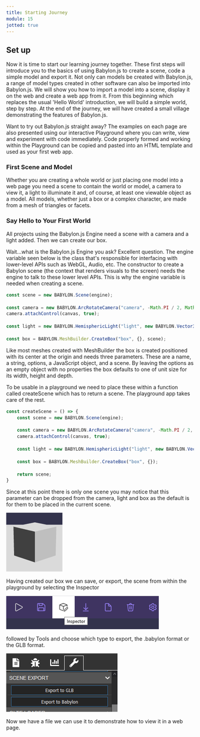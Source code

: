 ```yaml
---
title: Starting Journey
module: 15
jotted: true
---
```


## Set up

Now it is time to start our learning journey together. These first steps will introduce you to the basics of using Babylon.js to create a scene, code a simple model and export it. Not only can models be created with Babylon.js, a range of model types created in other software can also be imported into Babylon.js. We will show you how to import a model into a scene, display it on the web and create a web app from it. From this beginning which replaces the usual 'Hello World' introduction, we will build a simple world, step by step. At the end of the journey, we will have created a small village demonstrating the features of Babylon.js.

Want to try out Babylon.js straight away? The examples on each page are also presented using our interactive Playground where you can write, view and experiment with code immediately. Code properly formed and working within the Playground can be copied and pasted into an HTML template and used as your first web app.

### First Scene and Model

Whether you are creating a whole world or just placing one model into a web page you need a scene to contain the world or model, a camera to view it, a light to illuminate it and, of course, at least one viewable object as a model. All models, whether just a box or a complex character, are made from a mesh of triangles or facets.

### Say Hello to Your First World

All projects using the Babylon.js Engine need a scene with a camera and a light added. Then we can create our box.

Wait...what is the Babylon.js Engine you ask? Excellent question. The engine variable seen below is the class that's responsible for interfacing with lower-level APIs such as WebGL, Audio, etc. The constructor to create a Babylon scene (the context that renders visuals to the screen) needs the engine to talk to these lower level APIs. This is why the engine variable is needed when creating a scene.

```js
const scene = new BABYLON.Scene(engine);

const camera = new BABYLON.ArcRotateCamera("camera", -Math.PI / 2, Math.PI / 2.5, 3, new BABYLON.Vector3(0, 0, 0), scene);
camera.attachControl(canvas, true);

const light = new BABYLON.HemisphericLight("light", new BABYLON.Vector3(0, 1, 0), scene);

const box = BABYLON.MeshBuilder.CreateBox("box", {}, scene);
```

Like most meshes created with MeshBuilder the box is created positioned with its center at the origin and needs three parameters. These are a name, a string, options, a JavaScript object, and a scene. By leaving the options as an empty object with no properties the box defaults to one of unit size for its width, height and depth.

To be usable in a playground we need to place these within a function called createScene which has to return a scene. The playground app takes care of the rest.

```js
const createScene = () => {
    const scene = new BABYLON.Scene(engine);

    const camera = new BABYLON.ArcRotateCamera("camera", -Math.PI / 2, Math.PI / 2.5, 3, new BABYLON.Vector3(0, 0, 0));
    camera.attachControl(canvas, true);

    const light = new BABYLON.HemisphericLight("light", new BABYLON.Vector3(0, 1, 0));

    const box = BABYLON.MeshBuilder.CreateBox("box", {});

    return scene;
}
```
Since at this point there is only one scene you may notice that this parameter can be dropped from the camera, light and box as the default is for them to be placed in the current scene.

<img src="../imgs/house0.png">

Having created our box we can save, or export, the scene from within the playground by selecting the Inspector

<img src="../imgs/pgpartmenu.png">

followed by Tools and choose which type to export, the .babylon format or the GLB format.

<img src="../imgs/export.png">

Now we have a file we can use it to demonstrate how to view it in a web page.
